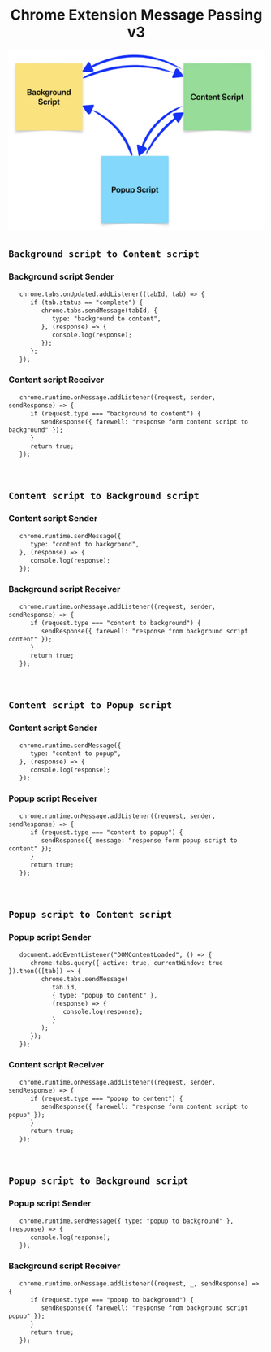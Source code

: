 # <center>  Chrome Extension Message Passing v3 </center>

![x](./image.png)

## `Background script to Content script`
### Background script Sender
```
   chrome.tabs.onUpdated.addListener((tabId, tab) => {
      if (tab.status == "complete") {
         chrome.tabs.sendMessage(tabId, {
            type: "background to content",
         }, (response) => {
            console.log(response);
         });
      };
   });
```
### Content script Receiver
```
   chrome.runtime.onMessage.addListener((request, sender, sendResponse) => {
      if (request.type === "background to content") {
         sendResponse({ farewell: "response form content script to background" });
      }
      return true;
   });
```
<br>

## `Content script to Background script`
### Content script Sender
```
   chrome.runtime.sendMessage({
      type: "content to background",
   }, (response) => {
      console.log(response);
   });
```
### Background script Receiver
```
   chrome.runtime.onMessage.addListener((request, sender, sendResponse) => {
      if (request.type === "content to background") {
         sendResponse({ farewell: "response from background script content" });
      }
      return true;
   });
```
<br>

## `Content script to Popup script`
### Content script Sender
```
   chrome.runtime.sendMessage({
      type: "content to popup",
   }, (response) => {
      console.log(response);
   });
```
### Popup script Receiver
```
   chrome.runtime.onMessage.addListener((request, sender, sendResponse) => {
      if (request.type === "content to popup") {
         sendResponse({ message: "response form popup script to content" });
      }
      return true;
   });
```
<br>

## `Popup script to Content script`
### Popup script Sender
```
   document.addEventListener("DOMContentLoaded", () => {
      chrome.tabs.query({ active: true, currentWindow: true }).then(([tab]) => {
         chrome.tabs.sendMessage(
            tab.id,
            { type: "popup to content" },
            (response) => {
               console.log(response);
            }
         );
      });
   });
```
### Content script Receiver
```
   chrome.runtime.onMessage.addListener((request, sender, sendResponse) => {
      if (request.type === "popup to content") {
         sendResponse({ farewell: "response form content script to popup" });
      }
      return true;
   });
```
<br>

## `Popup script to Background script`
### Popup script Sender
```
   chrome.runtime.sendMessage({ type: "popup to background" }, (response) => {
      console.log(response);
   });
```
### Background script Receiver
```
   chrome.runtime.onMessage.addListener((request, _, sendResponse) => {
      if (request.type === "popup to background") {
         sendResponse({ farewell: "response from background script popup" });
      }
      return true;
   });
```